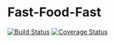 # Fast-Food-Fast
[![Build Status](https://www.travis-ci.org/Beautblessing/Fast-Food-Fastmm.svg?branch=develop-branch)](https://www.travis-ci.org/Beautblessing/Fast-Food-Fastmm)
[![Coverage Status](https://coveralls.io/repos/github/Beautblessing/Fast-Food-Fast/badge.svg?branch=develop)](https://coveralls.io/github/Beautblessing/Fast-Food-Fast?branch=develop)
